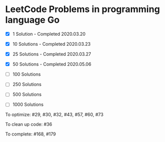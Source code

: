 # LeetCode Problems in programming language Go

- [x] 1 Solution - Completed 2020.03.20
- [x] 10 Solutions - Completed 2020.03.23
- [x] 25 Solutions - Completed 2020.03.27
- [x] 50 Solutions - Completed 2020.05.06
- [ ] 100 Solutions
- [ ] 250 Solutions
- [ ] 500 Solutions
- [ ] 1000 Solutions


To optimize: #29, #30, #32, #43, #57, #60, #73

To clean up code: #36

To complete: #168, #179
